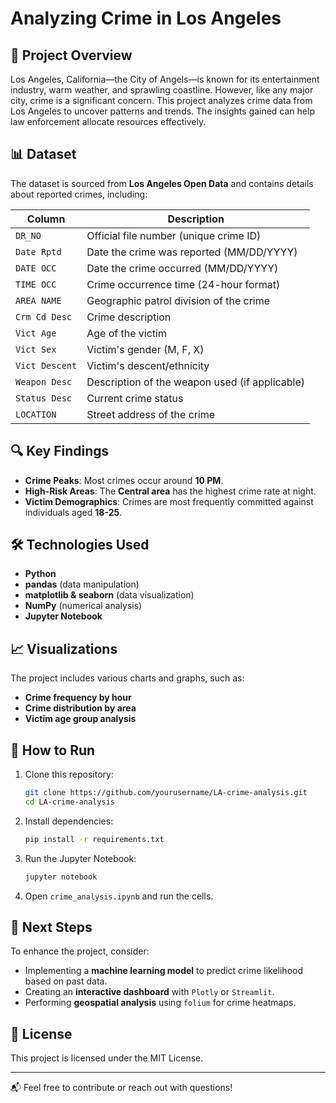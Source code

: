 # Analyzing Crime in Los Angeles

## 📌 Project Overview
Los Angeles, California—the City of Angels—is known for its entertainment industry, warm weather, and sprawling coastline. However, like any major city, crime is a significant concern. This project analyzes crime data from Los Angeles to uncover patterns and trends. The insights gained can help law enforcement allocate resources effectively.

## 📊 Dataset
The dataset is sourced from **Los Angeles Open Data** and contains details about reported crimes, including:

| Column         | Description |
|---------------|-------------|
| `DR_NO`       | Official file number (unique crime ID) |
| `Date Rptd`   | Date the crime was reported (MM/DD/YYYY) |
| `DATE OCC`    | Date the crime occurred (MM/DD/YYYY) |
| `TIME OCC`    | Crime occurrence time (24-hour format) |
| `AREA NAME`   | Geographic patrol division of the crime |
| `Crm Cd Desc` | Crime description |
| `Vict Age`    | Age of the victim |
| `Vict Sex`    | Victim's gender (M, F, X) |
| `Vict Descent`| Victim's descent/ethnicity |
| `Weapon Desc` | Description of the weapon used (if applicable) |
| `Status Desc` | Current crime status |
| `LOCATION`    | Street address of the crime |

## 🔍 Key Findings
- **Crime Peaks**: Most crimes occur around **10 PM**.
- **High-Risk Areas**: The **Central area** has the highest crime rate at night.
- **Victim Demographics**: Crimes are most frequently committed against individuals aged **18-25**.

## 🛠️ Technologies Used
- **Python**
- **pandas** (data manipulation)
- **matplotlib & seaborn** (data visualization)
- **NumPy** (numerical analysis)
- **Jupyter Notebook**

## 📈 Visualizations
The project includes various charts and graphs, such as:
- **Crime frequency by hour**
- **Crime distribution by area**
- **Victim age group analysis**

## 🚀 How to Run
1. Clone this repository:
   ```bash
   git clone https://github.com/yourusername/LA-crime-analysis.git
   cd LA-crime-analysis
   ```
2. Install dependencies:
   ```bash
   pip install -r requirements.txt
   ```
3. Run the Jupyter Notebook:
   ```bash
   jupyter notebook
   ```
4. Open `crime_analysis.ipynb` and run the cells.

## 📌 Next Steps
To enhance the project, consider:
- Implementing a **machine learning model** to predict crime likelihood based on past data.
- Creating an **interactive dashboard** with `Plotly` or `Streamlit`.
- Performing **geospatial analysis** using `folium` for crime heatmaps.

## 📜 License
This project is licensed under the MIT License.

---
📬 Feel free to contribute or reach out with questions!
